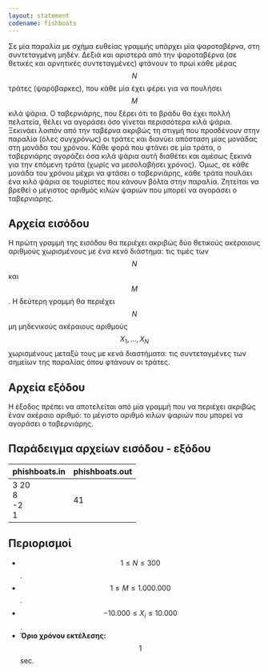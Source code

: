 ```yaml
---
layout: statement
codename: fishboats
---
```


Σε μία παραλία με σχήμα ευθείας γραμμής υπάρχει μία ψαροταβέρνα, στη συντεταγμένη μηδέν. Δεξιά και αριστερά από την ψαροταβέρνα (σε θετικές και αρνητικές συντεταγμένες) φτάνουν το πρωί κάθε μέρας $$N$$ τράτες (ψαρόβαρκες), που κάθε μία έχει φέρει για να πουλήσει $$M$$ κιλά ψάρια. Ο ταβερνιάρης, που ξέρει ότι το βράδυ θα έχει πολλή πελατεία, θέλει να αγοράσει όσο γίνεται περισσότερα κιλά ψάρια. Ξεκινάει λοιπόν από την ταβέρνα ακριβώς τη στιγμή που προσδένουν στην παραλία (όλες συγχρόνως) οι τράτες και διανύει απόσταση μίας μονάδας στη μονάδα του χρόνου. Κάθε φορά που φτάνει σε μία τράτα, ο ταβερνιάρης αγοράζει όσα κιλά ψάρια αυτή διαθέτει και αμέσως ξεκινά για την επόμενη τράτα (χωρίς να μεσολαβήσει χρόνος). Όμως, σε κάθε μονάδα του χρόνου μέχρι να φτάσει ο ταβερνιάρης, κάθε τράτα πουλάει ένα κιλό ψάρια σε τουρίστες που κάνουν βόλτα στην παραλία. Ζητείται να βρεθεί ο μέγιστος αριθμός κιλών ψαριών που μπορεί να αγοράσει ο ταβερνιάρης.

## Αρχεία εισόδου

Η πρώτη γραμμή της εισόδου θα περιέχει ακριβώς δύο θετικούς ακέραιους αριθμούς χωρισμένους με ένα κενό διάστημα: τις τιμές των $$N$$ και $$M$$. Η δεύτερη γραμμή θα περιέχει $$N$$ μη μηδενικούς ακέραιους αριθμούς $$X_1, \ldots, X_N$$ χωρισμένους μεταξύ τους με κενά διαστήματα: τις συντεταγμένες των σημείων της παραλίας όπου φτάνουν οι τράτες.

## Αρχεία εξόδου

Η έξοδος πρέπει να αποτελείται από μία γραμμή που να περιέχει ακριβώς έναν ακέραιο αριθμό: το μέγιστο αριθμό κιλών ψαριών που μπορεί να αγοράσει ο ταβερνιάρης.

## Παράδειγμα αρχείων εισόδου - εξόδου

| **phishboats.in**                         | **phishboats.out** |
| ------------------------------------ | ------------- |
| 3 20 <br> 8 <br> -2 <br> 1 | 41 |

## Περιορισμοί

 * $$1 ≤ N ≤ 300$$.
 * $$1 ≤ M ≤ 1.000.000$$.
 * $$-10.000 ≤ X_i ≤ 10.000$$.
 * **Όριο χρόνου εκτέλεσης:** $$1$$ sec.
